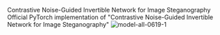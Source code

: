Contrastive Noise-Guided Invertible Network for Image Steganography
Official PyTorch implementation of "Contrastive Noise-Guided Invertible Network for Image Steganography"
![model-all-0619-1](https://github.com/user-attachments/assets/8b40adcf-5216-49dc-84da-eb68bf028b66)
